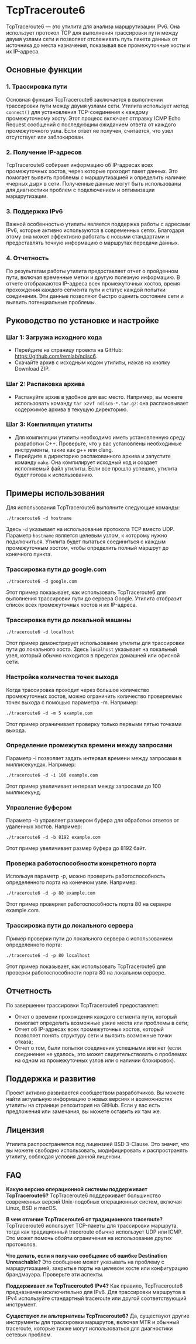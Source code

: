 # TcpTraceroute6
TcpTraceroute6 — это утилита для анализа маршрутизации IPv6. Она использует протокол TCP для выполнения трассировки пути между двумя узлами сети и позволяет отслеживать путь пакета данных от источника до места назначения, показывая все промежуточные хосты и их IP-адреса.
## Основные функции
### 1. Трассировка пути
Основная функция TcpTraceroute6 заключается в выполнении трассировки пути между двумя узлами сети. Утилита использует метод `connect()` для установления TCP-соединения к каждому промежуточному хосту. Этот процесс включает отправку ICMP Echo Request сообщений с последующим ожиданием ответа от каждого промежуточного узла. Если ответ не получен, считается, что узел отсутствует или заблокирован.
### 2. Получение IP-адресов
TcpTraceroute6 собирает информацию об IP-адресах всех промежуточных хостов, через которые проходит пакет данных. Это помогает выявить проблемы с маршрутизацией и определить наличие «черных дыр» в сети. Полученные данные могут быть использованы для диагностики проблем с подключением и оптимизации маршрутизации.
### 3. Поддержка IPv6
Важной особенностью утилиты является поддержка работы с адресами IPv6, которые активно используются в современных сетях. Благодаря этому она может эффективно работать с новыми стандартами и предоставлять точную информацию о маршрутах передачи данных.
### 4. Отчетность
По результатам работы утилита предоставляет отчет о пройденном пути, включая временные метки и другую полезную информацию. В отчете отображаются IP-адреса всех промежуточных хостов, время прохождения каждого сегмента пути и статус каждой попытки соединения. Эти данные позволяют быстро оценить состояние сети и выявить потенциальные проблемы.
## Руководство по установке и настройке
### Шаг 1: Загрузка исходного кода
- Перейдите на страницу проекта на GitHub: https://github.com/remlab/ndisc6. 
- Cкачайте архив с исходным кодом утилиты, нажав на кнопку Download ZIP.
### Шаг 2: Распаковка архива
- Распакуйте архив в удобное для вас место. Например, вы можете использовать команду `tar xzvf ndisc6-*.tar.gz`: она распаковывает содержимое архива в текущую директорию.
### Шаг 3: Компиляция утилиты
- Для компиляции утилиты необходимо иметь установленную среду разработки C++. Проверьте, что у вас установлены необходимые инструменты, такие как g++ или clang.
- Перейдите в директорию распакованного архива и запустите команду `make`. Она компилирует исходный код и создает исполняемый файл утилиты. Если все прошло успешно, утилита будет готова к использованию.
## Примеры использования
Для использования TcpTraceroute6 выполните следующие команды:
```
./traceroute6 -d hostname
```
Здесь `-d` указывает на использование протокола TCP вместо UDP. Параметр `hostname` является целевым узлом, к которому нужно подключиться. Утилита будет пытаться соединиться с каждым промежуточным хостом, чтобы определить полный маршрут до конечного пункта.
### Трассировка пути до google.com
```
./traceroute6 -d google.com
```
Этот пример показывает, как использовать TcpTraceroute6 для выполнения трассировки пути до сервера Google. Утилита отобразит список всех промежуточных хостов и их IP-адреса.
### Трассировка пути до локальной машины
```
./traceroute6 -d localhost
```
Этот пример демонстрирует использование утилиты для трассировки пути до локального хоста. Здесь `localhost` указывает на локальный узел, который обычно находится в пределах домашней или офисной сети.
### Настройка количества точек выхода
Когда трассировка проходит через большое количество промежуточных хостов, можно ограничить количество проверяемых точек выхода с помощью параметра -m. Например:
```
./traceroute6 -d -m 5 example.com
```
Этот пример ограничивает проверку только первыми пятью точками выхода.
### Определение промежутка времени между запросами
Параметр -i позволяет задать интервал времени между запросами в миллисекундах. Например:
```
./traceroute6 -d -i 100 example.com
```
Этот пример увеличивает интервал между запросами до 100 миллисекунд.
### Управление буфером
Параметр -b управляет размером буфера для обработки ответов от удаленных хостов. Например:
```
./traceroute6 -d -b 8192 example.com
```
Этот пример увеличивает размер буфера до 8192 байт.
### Проверка работоспособности конкретного порта
Используя параметр -p, можно проверить работоспособность определенного порта на конечном узле. Например:
```
./traceroute6 -d -p 80 example.com
```
Этот пример проверяет работоспособность порта 80 на сервере example.com.
### Трассировка пути до локального сервера
Пример проверки пути до локального сервера с использованием определенного порта:
```
./traceroute6 -d -p 80 localhost
```
Этот пример показывает, как использовать TcpTraceroute6 для проверки работоспособности порта 80 на локальном сервере.
## Отчетность
По завершении трассировки TcpTraceroute6 предоставляет:
- Отчет о времени прохождения каждого сегмента пути, который помогает определить возможные узкие места или проблемы в сети;
- Отчет об IP-адресах всех промежуточных хостов, который позволяет понять структуру сети и выявить возможные точки отказа;
- Отчет о том, были попытки соединения успешными или нет (если соединение не удалось, это может свидетельствовать о проблемах на одном из промежуточных узлов или о наличии блокировок).
## Поддержка и развитие
Проект активно развивается сообществом разработчиков. Вы можете найти актуальную информацию о новых версиях и возможностях утилиты на странице репозитория на GitHub. Если у вас есть предложения или замечания, вы можете оставить их там же.
## Лицензия
Утилита распространяется под лицензией BSD 3-Clause. Это значит, что вы можете свободно использовать, модифицировать и распространять утилиту, соблюдая условия данной лицензии.
## FAQ
**Какую версию операционной системы поддерживает TcpTraceroute6?** TcpTraceroute6 поддерживает большинство современных версий Unix-подобных операционных систем, включая Linux, BSD и macOS.

**В чем отличие TcpTraceroute6 от традиционного traceroute?** TcpTraceroute6 использует TCP-пакеты для трассировки маршрута, тогда как традиционный traceroute обычно использует UDP или ICMP. Это может помочь обойти ограничения на использование других протоколов.

**Что делать, если я получаю сообщение об ошибке Destination Unreachable?** Это сообщение может указывать на проблему с маршрутизацией, закрытые порты на целевом хосте или конфигурацию брандмауэра. Проверьте эти аспекты.

**Поддерживает ли TcpTraceroute6 IPv4?** Как правило, TcpTraceroute6 предназначен исключительно для IPv6. Для трассировки маршрутов в IPv4 используйте стандартный traceroute или другой соответствующий инструмент.

**Существуют ли альтернативы TcpTraceroute6?** Да, существуют другие инструменты для трассировки маршрутов, включая MTR и обычный traceroute, которые также могут использоваться для диагностики сетевых проблем.
